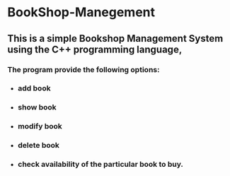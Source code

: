 # BookShop-Manegement
## This is a simple Bookshop Management System using the C++ programming language, 
### The program provide the following options: 
- ### add book  
- ### show book  
- ### modify book  
- ### delete book 
- ### check availability of the particular book to buy.
